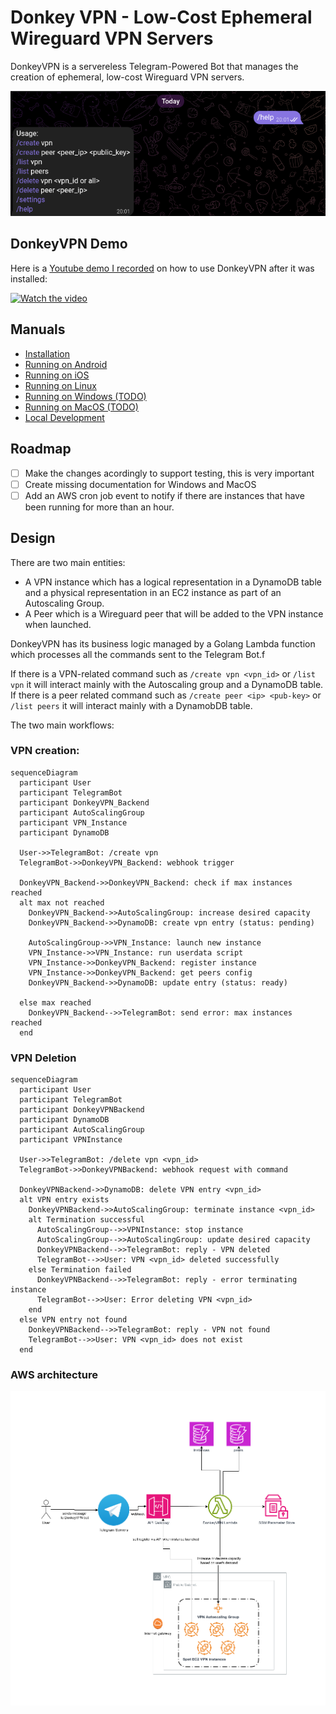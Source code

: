 Donkey VPN - Low-Cost Ephemeral Wireguard VPN Servers
===

DonkeyVPN is a servereless Telegram-Powered Bot that manages the creation of ephemeral, low-cost Wireguard VPN servers.

![DonkeyVPN](docs/assets/donkeyvpn-03.png)

## DonkeyVPN Demo
Here is a [Youtube demo I recorded](https://youtu.be/IPp3d39Z-Zc) on how to use DonkeyVPN after it was installed:

[![Watch the video](https://img.youtube.com/vi/IPp3d39Z-Zc/0.jpg)](https://youtu.be/IPp3d39Z-Zc)


## Manuals
- [Installation](docs/installation.md)
- [Running on Android](docs/android.md)
- [Running on iOS](docs/ios.md)
- [Running on Linux](docs/linux.md)
- [Running on Windows (TODO)](docs/windows.md)
- [Running on MacOS (TODO)](docs/macos.md)
- [Local Development](docs/local-development.md)

## Roadmap
- [ ] Make the changes acordingly to support testing, this is very important
- [ ] Create missing documentation for Windows and MacOS
- [ ] Add an AWS cron job event to notify if there are instances that have been running for more than an hour.

## Design
There are two main entities:
- A VPN instance which has a logical representation in a DynamoDB table and a physical representation in an EC2 instance as part of an Autoscaling Group.
- A Peer which is a Wireguard peer that will be added to the VPN instance when launched.

DonkeyVPN has its business logic managed by a Golang Lambda function which processes all the commands sent to the Telegram Bot.f

If there is a VPN-related command such as `/create vpn <vpn_id>` or `/list vpn` it will interact mainly with the Autoscaling group and a DynamoDB table. If there is a peer related command such as `/create peer <ip> <pub-key>` or `/list peers` it will interact mainly with a DynamobDB table.

The two main workflows:

### VPN creation:

```mermaid
sequenceDiagram
  participant User
  participant TelegramBot
  participant DonkeyVPN_Backend
  participant AutoScalingGroup
  participant VPN_Instance
  participant DynamoDB

  User->>TelegramBot: /create vpn
  TelegramBot->>DonkeyVPN_Backend: webhook trigger

  DonkeyVPN_Backend->>DonkeyVPN_Backend: check if max instances reached
  alt max not reached
    DonkeyVPN_Backend->>AutoScalingGroup: increase desired capacity
    DonkeyVPN_Backend->>DynamoDB: create vpn entry (status: pending)

    AutoScalingGroup->>VPN_Instance: launch new instance
    VPN_Instance->>VPN_Instance: run userdata script
    VPN_Instance->>DonkeyVPN_Backend: register instance
    VPN_Instance->>DonkeyVPN_Backend: get peers config
    DonkeyVPN_Backend->>DynamoDB: update entry (status: ready)

  else max reached
    DonkeyVPN_Backend-->>TelegramBot: send error: max instances reached
  end
```

### VPN Deletion
```mermaid
sequenceDiagram
  participant User
  participant TelegramBot
  participant DonkeyVPNBackend
  participant DynamoDB
  participant AutoScalingGroup
  participant VPNInstance

  User->>TelegramBot: /delete vpn <vpn_id>
  TelegramBot->>DonkeyVPNBackend: webhook request with command

  DonkeyVPNBackend->>DynamoDB: delete VPN entry <vpn_id>
  alt VPN entry exists
    DonkeyVPNBackend->>AutoScalingGroup: terminate instance <vpn_id>
    alt Termination successful
      AutoScalingGroup-->>VPNInstance: stop instance
      AutoScalingGroup-->>AutoScalingGroup: update desired capacity
      DonkeyVPNBackend-->>TelegramBot: reply - VPN deleted
      TelegramBot-->>User: VPN <vpn_id> deleted successfully
    else Termination failed
      DonkeyVPNBackend-->>TelegramBot: reply - error terminating instance
      TelegramBot-->>User: Error deleting VPN <vpn_id>
    end
  else VPN entry not found
    DonkeyVPNBackend-->>TelegramBot: reply - VPN not found
    TelegramBot-->>User: VPN <vpn_id> does not exist
  end
```

### AWS architecture
![AWS Architecture](docs/assets/donkeyvpn-aws.png)
